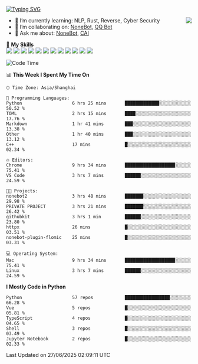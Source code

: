 [![Typing SVG](https://readme-typing-svg.herokuapp.com?size=25&duration=2500&color=8C43EA&vCenter=true&width=200&height=40&lines=Hi+there+%F0%9F%91%8B%F0%9F%8F%BB;I'm+yanyongyu)](https://git.io/typing-svg)

<a href="#">
  <img align="right" src="https://github-readme-stats.vercel.app/api?username=yanyongyu&count_private=true&show_icons=true&bg_color=15,f2f7fd,E0EAFC" />
</a>

- 🌱 I’m currently learning: NLP, Rust, Reverse, Cyber Security
- 👯 I’m collaborating on: [NoneBot](https://github.com/nonebot), [QQ Bot](https://github.com/Mrs4s/go-cqhttp)
- 💬 Ask me about: [NoneBot](https://github.com/nonebot), [CAI](https://github.com/cscs181/CAI)

🌟 **My Skills**  
![](https://img.shields.io/badge/-Python-3e74a2?style=flat-square&logo=Python&logoColor=fff)
![](https://img.shields.io/badge/-TypeScript-3178C6?style=flat-square&logo=TypeScript&logoColor=fff)
![](https://img.shields.io/badge/-Vue-4fc08d?style=flat-square&logo=Vue.js&logoColor=fff)
![](https://img.shields.io/badge/-React-2d98ce?style=flat-square&logo=React&logoColor=fff)
![](https://img.shields.io/badge/-FastAPI-009688?style=flat-square&logo=FastAPI&logoColor=fff)
![](https://img.shields.io/badge/-Linux-000000?style=flat-square&logo=Linux&logoColor=fff)
![](https://img.shields.io/badge/-Docker-2496ED?style=flat-square&logo=Docker&logoColor=fff)
![](https://img.shields.io/badge/-Kubernetes-326CE5?style=flat-square&logo=Kubernetes&logoColor=fff)
![](https://img.shields.io/badge/-GitHub%20Actions-2088FF?style=flat-square&logo=GitHubActions&logoColor=fff)
![](https://img.shields.io/badge/-PostgreSQL-4169E1?style=flat-square&logo=PostgreSQL&logoColor=fff)
![](https://img.shields.io/badge/-Redis-DC382D?style=flat-square&logo=Redis&logoColor=fff)
![](https://img.shields.io/badge/-MongoDB-47A248?style=flat-square&logo=MongoDB&logoColor=fff)

<!--START_SECTION:waka-->
![Code Time](http://img.shields.io/badge/Code%20Time-7%2C673%20hrs%2036%20mins-blue)

📊 **This Week I Spent My Time On** 

```text
🕑︎ Time Zone: Asia/Shanghai

💬 Programming Languages: 
Python                   6 hrs 25 mins       █████████████░░░░░░░░░░░░   50.52 % 
TOML                     2 hrs 15 mins       ████░░░░░░░░░░░░░░░░░░░░░   17.76 % 
Markdown                 1 hr 41 mins        ███░░░░░░░░░░░░░░░░░░░░░░   13.38 % 
Other                    1 hr 40 mins        ███░░░░░░░░░░░░░░░░░░░░░░   13.12 % 
C++                      17 mins             █░░░░░░░░░░░░░░░░░░░░░░░░   02.34 % 

🔥 Editors: 
Chrome                   9 hrs 34 mins       ███████████████████░░░░░░   75.41 % 
VS Code                  3 hrs 7 mins        ██████░░░░░░░░░░░░░░░░░░░   24.59 % 

🐱‍💻 Projects: 
nonebot2                 3 hrs 48 mins       ███████░░░░░░░░░░░░░░░░░░   29.98 % 
PRIVATE PROJECT          3 hrs 21 mins       ███████░░░░░░░░░░░░░░░░░░   26.42 % 
githubkit                3 hrs 1 min         ██████░░░░░░░░░░░░░░░░░░░   23.80 % 
httpx                    26 mins             █░░░░░░░░░░░░░░░░░░░░░░░░   03.51 % 
nonebot-plugin-flomic    25 mins             █░░░░░░░░░░░░░░░░░░░░░░░░   03.31 % 

💻 Operating System: 
Mac                      9 hrs 34 mins       ███████████████████░░░░░░   75.41 % 
Linux                    3 hrs 7 mins        ██████░░░░░░░░░░░░░░░░░░░   24.59 % 
```

**I Mostly Code in Python** 

```text
Python                   57 repos            █████████████████░░░░░░░░   66.28 % 
Vue                      5 repos             █░░░░░░░░░░░░░░░░░░░░░░░░   05.81 % 
TypeScript               4 repos             █░░░░░░░░░░░░░░░░░░░░░░░░   04.65 % 
Shell                    3 repos             █░░░░░░░░░░░░░░░░░░░░░░░░   03.49 % 
Jupyter Notebook         2 repos             █░░░░░░░░░░░░░░░░░░░░░░░░   02.33 % 
```




 Last Updated on 27/06/2025 02:09:11 UTC
<!--END_SECTION:waka-->
